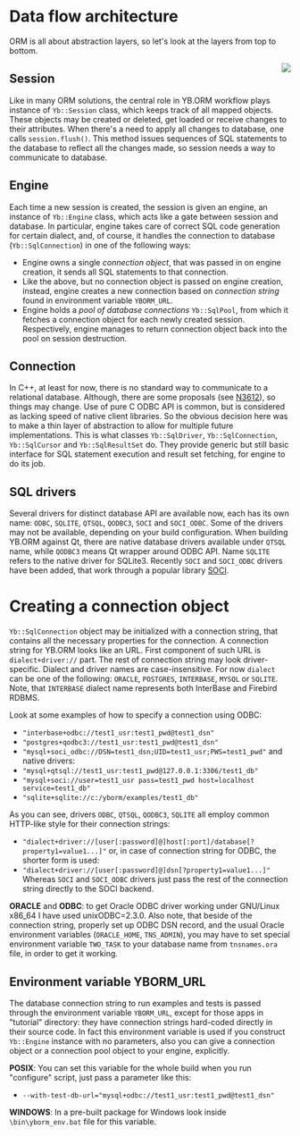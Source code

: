 # Data flow architecture #
ORM is all about abstraction layers, so let's look at the layers from top to bottom.

<img src='http://yb-orm.googlecode.com/git/doc/pics/SqlDriver.1.png' align='right' />

## Session ##
Like in many ORM solutions, the central role in YB.ORM workflow plays instance of `Yb::Session` class, which keeps track of all mapped objects. These objects may be created or deleted, get loaded or receive changes to their attributes. When there's a need to apply all changes to database, one calls `session.flush()`. This method issues sequences of SQL statements to the database to reflect all the changes made, so session needs a way to communicate to database.

## Engine ##
Each time a new session is created, the session is given an engine, an instance of `Yb::Engine` class, which acts like a gate between session and database. In particular, engine takes care of correct SQL code generation for certain dialect, and, of course, it handles the connection to database (`Yb::SqlConnection`) in one of the following ways:
  * Engine owns a single _connection object_, that was passed in on engine creation, it sends all SQL statements to that connection.
  * Like the above, but no connection object is passed on engine creation, instead, engine creates a new connection based on _connection string_ found in environment variable `YBORM_URL`.
  * Engine holds a _pool of database connections_ `Yb::SqlPool`, from which it fetches a connection object for each newly created session. Respectively, engine manages to return connection object back into the pool on session destruction.

## Connection ##
In C++, at least for now, there is no standard way to communicate to a relational database. Although, there are some proposals (see [N3612](https://groups.google.com/a/isocpp.org/forum/#!topic/std-proposals/iqOtgxP_IRA)), so things may change. Use of pure C ODBC API is common, but is considered as lacking speed of native client libraries. So the obvious decision here was to make a thin layer of abstraction to allow for multiple future implementations. This is what classes `Yb::SqlDriver`, `Yb::SqlConnection`, `Yb::SqlCursor` and `Yb::SqlResultSet` do. They provide generic but still basic interface for SQL statement execution and result set fetching, for engine to do its job.

## SQL drivers ##
Several drivers for distinct database API are available now, each has its own name: `ODBC`, `SQLITE`, `QTSQL`, `QODBC3`, `SOCI` and `SOCI_ODBC`.  Some of the drivers may not be available, depending on your build configuration.  When building YB.ORM against Qt, there are native database drivers available under `QTSQL` name, while `QODBC3` means Qt wrapper around ODBC API.  Name `SQLITE` refers to the native driver for SQLite3. Recently `SOCI` and `SOCI_ODBC` drivers have been added, that work through a popular library [SOCI](http://soci.sourceforge.net/).

# Creating a connection object #
`Yb::SqlConnection` object may be initialized with a connection string, that contains all the necessary properties for the connection.
A connection string for YB.ORM looks like an URL.  First component of such URL is `dialect+driver://` part.  The rest of connection string may look driver-specific.  Dialect and driver names are case-insensitive.  For now `dialect` can be one of the following: `ORACLE`, `POSTGRES`, `INTERBASE`, `MYSQL` or `SQLITE`. Note, that `INTERBASE` dialect name represents both InterBase and Firebird RDBMS.

Look at some examples of how to specify a connection using ODBC:
  * `"interbase+odbc://test1_usr:test1_pwd@test1_dsn"`
  * `"postgres+qodbc3://test1_usr:test1_pwd@test1_dsn"`
  * `"mysql+soci_odbc://DSN=test1_dsn;UID=test1_usr;PWS=test1_pwd"`
and native drivers:
  * `"mysql+qtsql://test1_usr:test1_pwd@127.0.0.1:3306/test1_db"`
  * `"mysql+soci://user=test1_usr pass=test1_pwd host=localhost service=test1_db"`
  * `"sqlite+sqlite://c:/yborm/examples/test1_db"`

As you can see, drivers `ODBC`, `QTSQL`, `QODBC3`, `SQLITE` all employ common HTTP-like style for their connection strings:
  * `"dialect+driver://[user[:password]@]host[:port]/database[?property1=value1...]"`
or, in case of connection string for ODBC, the shorter form is used:
  * `"dialect+driver://[user[:password]@]dsn[?property1=value1...]"`
Whereas `SOCI` and `SOCI_ODBC` drivers just pass the rest of the connection string directly to the SOCI backend.

**ORACLE** and **ODBC**: to get Oracle ODBC driver working under GNU/Linux
x86\_64 I have used unixODBC=2.3.0.  Also note, that beside of the connection string, properly set up ODBC DSN record, and the usual Oracle environment variables (`ORACLE_HOME`, `TNS_ADMIN`), you may have to set special environment variable `TWO_TASK` to your database name from `tnsnames.ora` file, in order to get it working.

## Environment variable YBORM\_URL ##

The database connection string to run examples and tests is passed
through the environment variable `YBORM_URL`, except for those apps in "tutorial" directory: they have connection strings hard-coded directly in their source code.  In fact this environment variable is used if you construct `Yb::Engine` instance with no parameters, also you can give a connection object or a connection pool object to your engine, explicitly.

**POSIX**: You can set this variable for the whole build when you run
"configure" script, just pass a parameter like this:
  * `--with-test-db-url="mysql+odbc://test1_usr:test1_pwd@test1_dsn"`

**WINDOWS**: In a pre-built package for Windows look inside `\bin\yborm_env.bat` file for this variable.